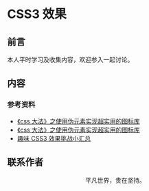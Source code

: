 # CSS3 效果

## 前言

本人平时学习及收集内容，欢迎参入一起讨论。

## 内容

### 参考资料

- [《css 大法》之使用伪元素实现超实用的图标库](https://mp.weixin.qq.com/s/udMV3ocpdj7Ks9xmPV2xdg)
- [《css 大法》之使用伪元素实现超实用的图标库](https://mp.weixin.qq.com/s/PxP62LlEl0jB7cVAPMjXyg)
- [趣味 CSS3 效果挑战小汇总](https://juejin.im/post/5d3810fd6fb9a07ed13716d9)

## 联系作者

<div align="center">
    <p>
        平凡世界，贵在坚持。
    </p>
    <img :src="$withBase('/about/contact.png')" />
</div>

